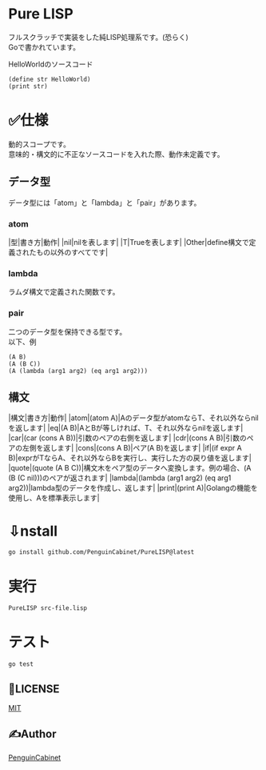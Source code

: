 # Pure LISP

フルスクラッチで実装をした純LISP処理系です。(恐らく)   
Goで書かれています。    

HelloWorldのソースコード   
```
(define str HelloWorld)
(print str)
```

# ✅仕様
動的スコープです。   
意味的・構文的に不正なソースコードを入れた際、動作未定義です。  
## データ型
データ型には「atom」と「lambda」と「pair」があります。

### atom
|型|書き方|動作|
|nil|nilを表します|
|T|Trueを表します|
|Other|define構文で定義されたもの以外のすべてです|
### lambda
ラムダ構文で定義された関数です。

### pair
二つのデータ型を保持できる型です。   
以下、例    
```
(A B)
(A (B C))   
(A (lambda (arg1 arg2) (eq arg1 arg2)))
```

## 構文
|構文|書き方|動作|
|atom|(atom A)|Aのデータ型がatomならT、それ以外ならnilを返します|
|eq|(A B)|AとBが等しければ、T、それ以外ならnilを返します|
|car|(car (cons A B))|引数のペアの右側を返します|
|cdr|(cons A B)|引数のペアの左側を返します|
|cons|(cons A B)|ペア(A B)を返します|
|if|(if expr A B)|exprがTならA、それ以外ならBを実行し、実行した方の戻り値を返します|
|quote|(quote (A B C))|構文木をペア型のデータへ変換します。例の場合、(A (B (C nil)))のペアが返されます|
|lambda|(lambda (arg1 arg2) (eq arg1 arg2))|lambda型のデータを作成し、返します|
|print|(print A)|Golangの機能を使用し、Aを標準表示します|

# ⇩nstall
```
go install github.com/PenguinCabinet/PureLISP@latest
```

# 実行
```
PureLISP src-file.lisp
```

# テスト
```
go test
```
## 🎫LICENSE

[MIT](./LICENSE)

## ✍Author

[PenguinCabinet](https://github.com/PenguinCabinet)
